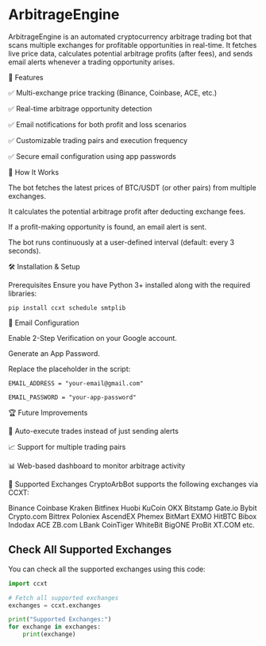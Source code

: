 # ArbitrageEngine
ArbitrageEngine is an automated cryptocurrency arbitrage trading bot that scans multiple exchanges for profitable opportunities in real-time. It fetches live price data, calculates potential arbitrage profits (after fees), and sends email alerts whenever a trading opportunity arises.

📌 Features

✅ Multi-exchange price tracking (Binance, Coinbase, ACE, etc.)

✅ Real-time arbitrage opportunity detection

✅ Email notifications for both profit and loss scenarios

✅ Customizable trading pairs and execution frequency

✅ Secure email configuration using app passwords

📖 How It Works

The bot fetches the latest prices of BTC/USDT (or other pairs) from multiple exchanges.

It calculates the potential arbitrage profit after deducting exchange fees.

If a profit-making opportunity is found, an email alert is sent.

The bot runs continuously at a user-defined interval (default: every 3 seconds).

🛠 Installation & Setup

Prerequisites
Ensure you have Python 3+ installed along with the required libraries:

```pip install ccxt schedule smtplib```

🔐 Email Configuration

Enable 2-Step Verification on your Google account.

Generate an App Password.

Replace the placeholder in the script:

```EMAIL_ADDRESS = "your-email@gmail.com"```

```EMAIL_PASSWORD = "your-app-password"```


🏆 Future Improvements

🔄 Auto-execute trades instead of just sending alerts

📈 Support for multiple trading pairs

📊 Web-based dashboard to monitor arbitrage activity

💱 Supported Exchanges
CryptoArbBot supports the following exchanges via CCXT:

Binance
Coinbase
Kraken
Bitfinex
Huobi
KuCoin
OKX
Bitstamp
Gate.io
Bybit
Crypto.com
Bittrex
Poloniex
AscendEX
Phemex
BitMart
EXMO
HitBTC
Bibox
Indodax
ACE
ZB.com
LBank
CoinTiger
WhiteBit
BigONE
ProBit
XT.COM
etc.
## Check All Supported Exchanges

You can check all the supported exchanges using this code:

```python
import ccxt

# Fetch all supported exchanges
exchanges = ccxt.exchanges

print("Supported Exchanges:")
for exchange in exchanges:
    print(exchange)



